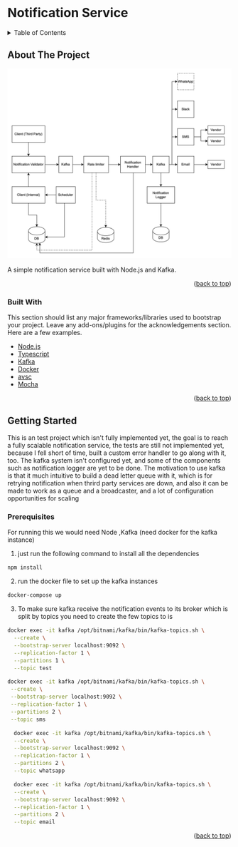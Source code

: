 <div id="top"></div>



<!-- PROJECT SHIELDS -->
<!--
*** I'm using markdown "reference style" links for readability.
*** Reference links are enclosed in brackets [ ] instead of parentheses ( ).
*** See the bottom of this document for the declaration of the reference variables
*** for contributors-url, forks-url, etc. This is an optional, concise syntax you may use.
*** https://www.markdownguide.org/basic-syntax/#reference-style-links
-->




<!-- PROJECT LOGO -->
<br />
<div align="center">


  <h1 align="left">Notification Service</h1>


</div>



<!-- TABLE OF CONTENTS -->
<details>
  <summary>Table of Contents</summary>
  <ol>
    <li>
      <a href="#about-the-project">About The Project</a>
      <ul>
        <li><a href="#built-with">Built With</a></li>
      </ul>
    </li>
    <li>
      <a href="#getting-started">Getting Started</a>
      <ul>
        <li><a href="#prerequisites">Prerequisites</a></li>
      </ul>
    </li>
  
  </ol>
</details>



<!-- ABOUT THE PROJECT -->
## About The Project

[![Product Name Screen Shot][product-screenshot]](https://example.com)

A simple notification service built with Node.js and Kafka.


<p align="right">(<a href="#top">back to top</a>)</p>



### Built With

This section should list any major frameworks/libraries used to bootstrap your project. Leave any add-ons/plugins for the acknowledgements section. Here are a few examples.

* [Node.js](https://nodejs.org/en/)
* [Typescript](https://www.typescriptlang.org)
* [Kafka](https://kafka.apache.org)
* [Docker](https://www.docker.com)
* [avsc](https://avro.apache.org/docs/current/spec.html)
* [Mocha](https://mochajs.org)


<p align="right">(<a href="#top">back to top</a>)</p>



<!-- GETTING STARTED -->
## Getting Started

This is an test project which isn't fully implemented yet, the goal is to reach a fully scalable notification service,
the tests are still not implemented yet, because I fell short of time, built a custom error handler to go along with it, too. The kafka system isn't configured yet, and some of the components such as notification logger are yet to be done.
The motivation to use kafka is that it much intuitive to build a dead letter queue with it, which is for retrying notification when thrird party services are down, and also it
can be made to work as a queue and a broadcaster, and a lot of configuration opportunities for scaling


### Prerequisites

For running this we would need Node ,Kafka (need docker for the kafka instance)

  1.  just run the following command to install all the dependencies
  ```sh
  npm install
  ```
2.  run the docker file to set up the kafka instances
  ```sh
  docker-compose up
  ```
3.  To make sure kafka receive the notification events to its broker which is split by topics you need to create the few topics to is

  ```sh
  docker exec -it kafka /opt/bitnami/kafka/bin/kafka-topics.sh \
    --create \
    --bootstrap-server localhost:9092 \
    --replication-factor 1 \
    --partitions 1 \
    --topic test
  ```
   ```sh
  docker exec -it kafka /opt/bitnami/kafka/bin/kafka-topics.sh \
    --create \
    --bootstrap-server localhost:9092 \
    --replication-factor 1 \
    --partitions 2 \
    --topic sms
  ```
  ```sh
    docker exec -it kafka /opt/bitnami/kafka/bin/kafka-topics.sh \
    --create \
    --bootstrap-server localhost:9092 \
    --replication-factor 1 \
    --partitions 2 \
    --topic whatsapp
  ```
  ```sh
    docker exec -it kafka /opt/bitnami/kafka/bin/kafka-topics.sh \
    --create \
    --bootstrap-server localhost:9092 \
    --replication-factor 1 \
    --partitions 2 \
    --topic email
  ```
 
  




<p align="right">(<a href="#top">back to top</a>)</p>





[product-screenshot]: images/sysDes.png